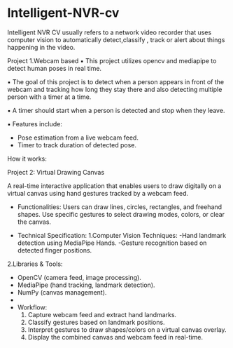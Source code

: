 # Intelligent-NVR-cv
Intelligent NVR CV usually refers to a network video recorder that uses computer vision to automatically detect,classify , track or alert about things happening in the video.

Project 1.Webcam based
▪ This project utilizes opencv and mediapipe to detect human poses in 
real time.

▪ The goal of this project is to detect when a person appears in front of the webcam and tracking how long they stay there and also detecting multiple person with a timer at a time.

▪ A timer should start when a person is detected and stop when they leave.

▪ Features include:
- Pose estimation from a live webcam feed.
- Timer to track duration of detected pose.

How it works:

Project 2: Virtual Drawing Canvas
 
 A real-time interactive application that enables users to draw digitally on a virtual canvas using hand gestures tracked by a webcam feed.

- Functionalities:
  Users can draw lines, circles, rectangles, and freehand shapes.
Use specific gestures to select drawing modes, colors, or clear the canvas.

- Technical Specification:
  1.Computer Vision Techniques:
    -Hand landmark detection using MediaPipe Hands.
    -Gesture recognition based on detected finger positions.

 2.Libraries & Tools:
- OpenCV (camera feed, image processing).
- MediaPipe (hand tracking, landmark detection).
- NumPy (canvas management).
-
-  Workflow:
   1. Capture webcam feed and extract hand landmarks.
   2. Classify gestures based on landmark positions.
   3. Interpret gestures to draw shapes/colors on a virtual canvas overlay.
   4. Display the combined canvas and webcam feed in real-time.
